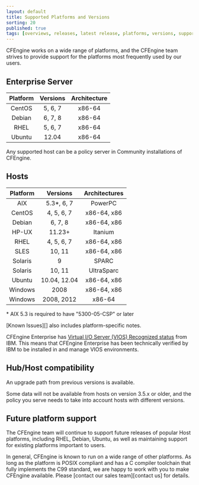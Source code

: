 ```yaml
---
layout: default
title: Supported Platforms and Versions
sorting: 20
published: true
tags: [overviews, releases, latest release, platforms, versions, support]
---
```


CFEngine works on a wide range of platforms, and the CFEngine team strives to
provide support for the platforms most frequently used by our users.


## Enterprise Server ##

| Platform         | Versions      | Architecture      |
| :--------------: | :-----------: | :---------------: |
| CentOS           | 5, 6, 7       | x86-64            |
| Debian           | 6, 7, 8       | x86-64            |
| RHEL             | 5, 6, 7       | x86-64            |
| Ubuntu           | 12.04         | x86-64            |

Any supported host can be a policy server in Community installations of CFEngine.

## Hosts ##

| Platform| Versions     | Architectures |
| :-----: | :----------: | :-----------: |
| AIX     | 5.3*, 6, 7   | PowerPC       |
| CentOS  | 4, 5, 6, 7   | x86-64, x86   |
| Debian  | 6, 7, 8      | x86-64, x86   |
| HP-UX   | 11.23+       | Itanium       |
| RHEL    | 4, 5, 6, 7   | x86-64, x86   |
| SLES    | 10, 11       | x86-64, x86   |
| Solaris | 9            | SPARC         |
| Solaris | 10, 11       | UltraSparc    |
| Ubuntu  | 10.04, 12.04 | x86-64, x86   |
| Windows | 2008         | x86-64, x86   |
| Windows | 2008, 2012   | x86-64        |

\* AIX 5.3 is required to have "5300-05-CSP" or later

[Known Issues][] also includes platform-specific notes.


CFEngine Enterprise has [Virtual I/O Server (VIOS) Recognized status](http://www.ibm.com/partnerworld/gsd/solutiondetails.do?solution=48493) from IBM.
This means that CFEngine Enterprise has been technically verified by IBM
to be installed in and manage VIOS environments.

## Hub/Host compatibility ##

An upgrade path from previous versions is available.

Some data will not be available from hosts on version 3.5.x or older, and the policy you serve
needs to take into account hosts with different versions.

## Future platform support ##

The CFEngine team will continue to support future releases of popular Host platforms, including RHEL, Debian, Ubuntu, as well as maintaining support for existing platforms important to users.

In general, CFEngine is known to run on a wide range of other platforms. As long as the
platform is POSIX compliant and has a C compiler toolchain that fully implements
the C99 standard, we are happy to work with you to make CFEngine available.
Please [contact our sales team][contact us] for details.


